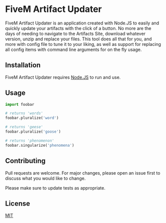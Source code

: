 # FiveM Artifact Updater

FiveM Artifact Updater is an application created with Node.JS to easily and quickly update your artifacts with the click of a button. No more are the days of needing to navigate to the Artifacts Site, download whatever version, unzip and replace your files. This tool does all that for you, and more with config file to tune it to your liking, as well as support for replacing all config items with command line arguments for on the fly usage.

## Installation

FiveM Artifact Updater requires [Node.JS](https://nodejs.org/en/) to run and use.



## Usage

```python
import foobar

# returns 'words'
foobar.pluralize('word')

# returns 'geese'
foobar.pluralize('goose')

# returns 'phenomenon'
foobar.singularize('phenomena')
```

## Contributing
Pull requests are welcome. For major changes, please open an issue first to discuss what you would like to change.

Please make sure to update tests as appropriate.

## License
[MIT](https://choosealicense.com/licenses/mit/)